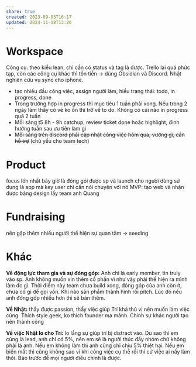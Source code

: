 ```yaml
---
share: true
created: 2023-09-05T16:17
updated: 2024-11-18T13:20
---
```

# Workspace
Công cụ: theo kiểu lean, chỉ cần có status và tag là được. Trello lại quá phức tạp, còn các công cụ khác thì tốn tiền → dùng Obsidian và Discord. Nhật nghiên cứu vụ sync cho iphone.

- tạo nhiều đầu công việc, assign người làm, hiểu trạng thái: todo, in progress, done
- Trong trường hợp in progress thì mục tiêu 1 tuần phải xong. Nếu trong 2 ngày làm thấy có vẻ ko ổn thì trở về to do. Không có cái nào in progress quá 2 tuần
- Mỗi sáng t5 8h - 9h catchup, review ticket done hoặc highlight, định hướng tuần sau ưu tiên làm gì
- ~~Mỗi sáng trên discord phải cập nhật công việc hôm qua, vướng gì, cần hỗ trợ~~ (chủ yếu cho team tech) 

# Product 
focus lớn nhất bây giờ là đóng gói được sp và launch cho người dùng sử dụng là app mà key user chỉ cần nói chuyện với nó
MVP: tạo web và nhận được bảng
design lấy team anh Quang

# Fundraising
nên gặp thêm nhiều người thể hiện sự quan tâm
→ seeding

# Khác
**Về động lực tham gia và sự đóng góp:** Anh chỉ là early member, tin truly vào sp. Anh không muốn xin thêm cổ phần vì như vậy phải thể hiện ra mình làm đc gì. Thời điểm này team chưa build xong, đóng góp của anh còn ít, chưa có gì để gọi vốn. Khi nào sản phẩm thành hình rồi pitch. Lúc đó nếu anh đóng góp nhiều hơn thì sẽ bàn thêm. 

**Về Nhật:** thấy được passion, thấy việc giúp Trí khá thú vị nên muốn làm việc cùng. Thích style geek, ko thích founder ma mãnh. Chính sự khác người tạo nên thành công

**Về việc Nhật lo cho Trí:** lo lắng sự giúp trí bị distract vào. Dù sao thì em cũng là lead, anh chỉ có 5%, nên em sẽ là người thúc đẩy nhóm chứ không phải là anh. Nếu em không làm thì anh cũng chỉ chịu 5% thiệt hại.
Nếu em biến mất thì cũng không sao vì khi công việc cụ thể rồi thì cứ việc ai nấy làm thôi. Báo trước để mọi người điều chỉnh là được.

